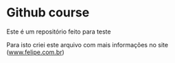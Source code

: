 # Github course

Este é um repositório feito para teste

Para isto criei este arquivo com mais informações no site (www.felipe.com.br)
